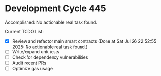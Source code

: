 # Development Cycle 445

Accomplished: No actionable real task found.

Current TODO List:

- [x] Review and refactor main smart contracts  (Done at Sat Jul 26 22:52:55 2025: No actionable real task found.)
- [ ] Write/expand unit tests
- [ ] Check for dependency vulnerabilities
- [ ] Audit recent PRs
- [ ] Optimize gas usage